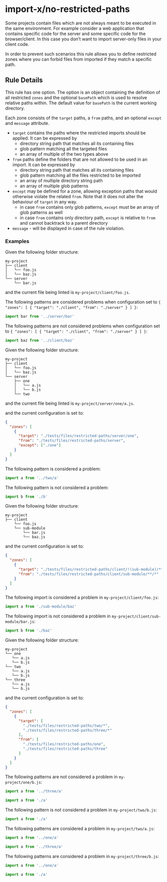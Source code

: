 # import-x/no-restricted-paths

<!-- end auto-generated rule header -->

Some projects contain files which are not always meant to be executed in the same environment.
For example consider a web application that contains specific code for the server and some specific code for the browser/client. In this case you don’t want to import server-only files in your client code.

In order to prevent such scenarios this rule allows you to define restricted zones where you can forbid files from imported if they match a specific path.

## Rule Details

This rule has one option. The option is an object containing the definition of all restricted `zones` and the optional `basePath` which is used to resolve relative paths within.
The default value for `basePath` is the current working directory.

Each zone consists of the `target` paths, a `from` paths, and an optional `except` and `message` attribute.

- `target` contains the paths where the restricted imports should be applied. It can be expressed by
  - directory string path that matches all its containing files
  - glob pattern matching all the targeted files
  - an array of multiple of the two types above
- `from` paths define the folders that are not allowed to be used in an import. It can be expressed by
  - directory string path that matches all its containing files
  - glob pattern matching all the files restricted to be imported
  - an array of multiple directory string path
  - an array of multiple glob patterns
- `except` may be defined for a zone, allowing exception paths that would otherwise violate the related `from`. Note that it does not alter the behaviour of `target` in any way.
  - in case `from` contains only glob patterns, `except` must be an array of glob patterns as well
  - in case `from` contains only directory path, `except` is relative to `from` and cannot backtrack to a parent directory
- `message` - will be displayed in case of the rule violation.

### Examples

Given the following folder structure:

```pt
my-project
├── client
│   └── foo.js
│   └── baz.js
└── server
    └── bar.js
```

and the current file being linted is `my-project/client/foo.js`.

The following patterns are considered problems when configuration set to `{ "zones": [ { "target": "./client", "from": "./server" } ] }`:

```js
import bar from '../server/bar'
```

The following patterns are not considered problems when configuration set to `{ "zones": [ { "target": "./client", "from": "./server" } ] }`:

```js
import baz from '../client/baz'
```

Given the following folder structure:

```pt
my-project
├── client
│   └── foo.js
│   └── baz.js
└── server
    ├── one
    │   └── a.js
    │   └── b.js
    └── two
```

and the current file being linted is `my-project/server/one/a.js`.

and the current configuration is set to:

```json
{
  "zones": [
    {
      "target": "./tests/files/restricted-paths/server/one",
      "from": "./tests/files/restricted-paths/server",
      "except": ["./one"]
    }
  ]
}
```

The following pattern is considered a problem:

```js
import a from '../two/a'
```

The following pattern is not considered a problem:

```js
import b from './b'
```

Given the following folder structure:

```pt
my-project
├── client
    └── foo.js
    └── sub-module
        └── bar.js
        └── baz.js

```

and the current configuration is set to:

```json
{
  "zones": [
    {
      "target": "./tests/files/restricted-paths/client/!(sub-module)/**/*",
      "from": "./tests/files/restricted-paths/client/sub-module/**/*"
    }
  ]
}
```

The following import is considered a problem in `my-project/client/foo.js`:

```js
import a from './sub-module/baz'
```

The following import is not considered a problem in `my-project/client/sub-module/bar.js`:

```js
import b from './baz'
```

Given the following folder structure:

```pt
my-project
└── one
   └── a.js
   └── b.js
└── two
   └── a.js
   └── b.js
└── three
   └── a.js
   └── b.js
```

and the current configuration is set to:

```json
{
  "zones": [
    {
      "target": [
        "./tests/files/restricted-paths/two/*",
        "./tests/files/restricted-paths/three/*"
      ],
      "from": [
        "./tests/files/restricted-paths/one",
        "./tests/files/restricted-paths/three"
      ]
    }
  ]
}
```

The following patterns are not considered a problem in `my-project/one/b.js`:

```js
import a from '../three/a'
```

```js
import a from './a'
```

The following pattern is not considered a problem in `my-project/two/b.js`:

```js
import a from './a'
```

The following patterns are considered a problem in `my-project/two/a.js`:

```js
import a from '../one/a'
```

```js
import a from '../three/a'
```

The following patterns are considered a problem in `my-project/three/b.js`:

```js
import a from '../one/a'
```

```js
import a from './a'
```

